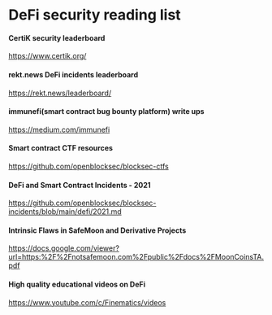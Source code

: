DeFi security reading list
========================================

#### CertiK security leaderboard
https://www.certik.org/

#### rekt.news DeFi incidents leaderboard
https://rekt.news/leaderboard/

#### immunefi(smart contract bug bounty platform) write ups 
https://medium.com/immunefi

#### Smart contract CTF resources
https://github.com/openblocksec/blocksec-ctfs

#### DeFi and Smart Contract Incidents - 2021
https://github.com/openblocksec/blocksec-incidents/blob/main/defi/2021.md

#### Intrinsic Flaws in SafeMoon and Derivative Projects
https://docs.google.com/viewer?url=https:%2F%2Fnotsafemoon.com%2Fpublic%2Fdocs%2FMoonCoinsTA.pdf

#### High quality educational videos on DeFi 
https://www.youtube.com/c/Finematics/videos
